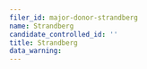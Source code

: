 ```yaml
---
filer_id: major-donor-strandberg
name: Strandberg
candidate_controlled_id: ''
title: Strandberg
data_warning: 
---
```

